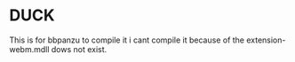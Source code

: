 # DUCK

This is for bbpanzu to compile it i cant compile it because of the extension-webm.mdll dows not exist.
